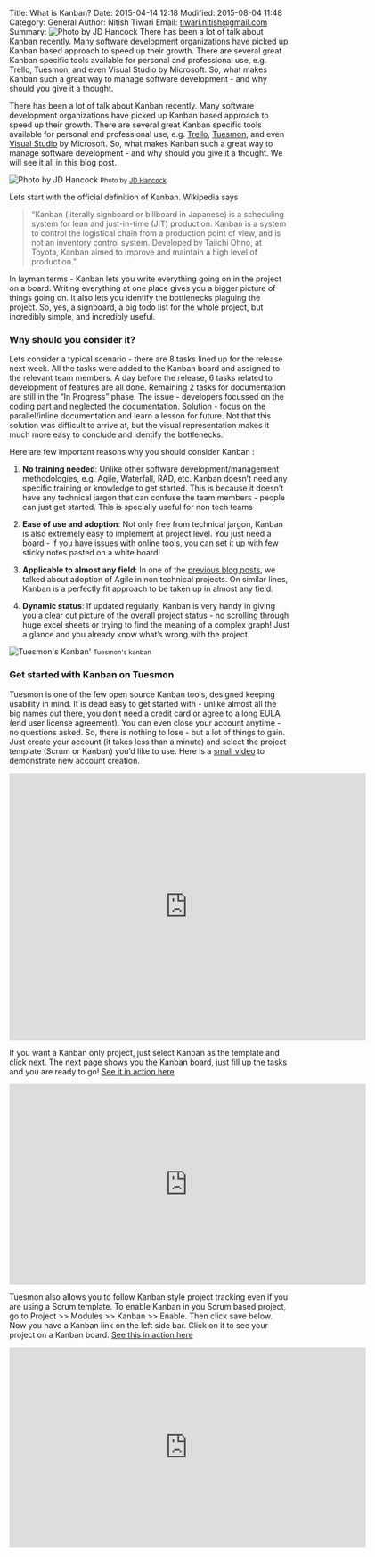 Title: What is Kanban?
Date: 2015-04-14 12:18
Modified: 2015-08-04 11:48
Category: General
Author: Nitish Tiwari
Email: tiwari.nitish@gmail.com
Summary: ![Photo by JD Hancock]({filename}/images/2015-04-14_what_is_kanban/01.jpg) There has been a lot of talk about Kanban recently. Many software development organizations have picked up Kanban based approach to speed up their growth. There are several great Kanban specific tools available for personal and professional use, e.g. Trello, Tuesmon, and even Visual Studio by Microsoft. So, what makes Kanban such a great way to manage software development - and why should you give it a thought.

There has been a lot of talk about Kanban recently. Many software development organizations have picked up Kanban based approach to speed up their growth. There are several great Kanban specific tools available for personal and professional use, e.g. [Trello](https://trello.com/), [Tuesmon](https://tuesmon.com/), and even [Visual Studio](https://msdn.microsoft.com/en-us/library/jj838789.aspx) by Microsoft. So, what makes Kanban such a great way to manage software development - and why should you give it a thought. We will see it all in this blog post.

![Photo by JD Hancock]({filename}/images/2015-04-14_what_is_kanban/01.jpg)
<small>Photo by [JD Hancock](https://www.flickr.com/photos/jdhancock/8671399450/in/photostream/)</small>

Lets start with the official definition of Kanban. Wikipedia says

>“Kanban (literally signboard or billboard in Japanese) is a scheduling system for lean and just-in-time (JIT) production. Kanban is a system to control the logistical chain from a production point of view, and is not an inventory control system. Developed by Taiichi Ohno, at Toyota, Kanban aimed to improve and maintain a high level of production.”

In layman terms - Kanban lets you write everything going on in the project on a board. Writing everything at one place gives you a bigger picture of things going on. It also lets you identify the bottlenecks plaguing the project. So, yes, a signboard, a big todo list for the whole project, but incredibly simple, and incredibly useful.

### Why should you consider it?

Lets consider a typical scenario - there are 8 tasks lined up for the release next week. All the tasks were added to the Kanban board and assigned to the relevant team members. A day before the release, 6 tasks related to development of features are all done. Remaining 2 tasks for documentation are still in the “In Progress” phase. The issue - developers focussed on the coding part and neglected the documentation. Solution - focus on the parallel/inline documentation and learn a lesson for future. Not that this solution was difficult to arrive at, but the visual representation makes it much more easy to conclude and identify the bottlenecks.

Here are few important reasons why you should consider Kanban :

1. **No training needed**: Unlike other software development/management methodologies, e.g. Agile, Waterfall, RAD, etc. Kanban doesn’t need any specific training or knowledge to get started. This is because it doesn’t have any technical jargon that can confuse the team members - people can just get started. This is specially useful for non tech teams

2. **Ease of use and adoption**: Not only free from technical jargon, Kanban is also extremely easy to implement at project level. You just need a board - if you have issues with online tools, you can set it up with few sticky notes pasted on a white board!

3. **Applicable to almost any field**: In one of the [previous blog posts](https://blog.tuesmon.com/agile_as_management_tool_for_non_IT.html), we talked about adoption of Agile in non technical projects. On similar lines, Kanban is a perfectly fit approach to be taken up in almost any field.

4. **Dynamic status**: If updated regularly, Kanban is very handy in giving you a clear cut picture of the overall project status - no scrolling through huge excel sheets or trying to find the meaning of a complex graph! Just a glance and you already know what’s wrong with the project.

![Tuesmon's Kanban']({filename}/images/2015-04-14_what_is_kanban/kanban.png)
<small>Tuesmon's kanban</small>

### Get started with Kanban on Tuesmon

Tuesmon is one of the few open source Kanban tools, designed keeping usability in mind. It is dead easy to get started with - unlike almost all the big names out there, you don’t need a credit card or agree to a long EULA (end user license agreement). You can even close your account anytime - no questions asked. So, there is nothing to lose - but a lot of things to gain. Just create your account (it takes less than a minute) and select the project template (Scrum or Kanban) you’d like to use. Here is a [small video](https://www.youtube.com/watch?v=B6jMh8Y1stw) to demonstrate new account creation.

<iframe width="640" height="480" src="https://www.youtube.com/embed/B6jMh8Y1stw" frameborder="0" allowfullscreen></iframe>

If you want a Kanban only project, just select Kanban as the template and click next. The next page shows you the Kanban board, just fill up the tasks and you are ready to go! [See it in action here](https://youtu.be/6VsSvoJHiAk?list=PLgsasMWN5JssgHHHHI50xkz_kzXg-dElt)

<iframe width="640" height="360" src="https://www.youtube.com/embed/6VsSvoJHiAk" frameborder="0" allowfullscreen></iframe>

Tuesmon also allows you to follow Kanban style project tracking even if you are using a Scrum template. To enable Kanban in you Scrum based project, go to Project >> Modules >> Kanban >> Enable. Then click save below. Now you have a Kanban link on the left side bar. Click on it to see your project on a Kanban board. [See this in action here](https://youtu.be/CSHjGrxThbs?list=PLgsasMWN5JssgHHHHI50xkz_kzXg-dElt)

<iframe width="640" height="360" src="https://www.youtube.com/embed/CSHjGrxThbs" frameborder="0" allowfullscreen></iframe>

